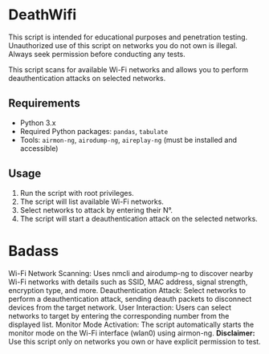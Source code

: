 # DeathWifi
This script is intended for educational purposes and penetration testing. Unauthorized use of this script on networks you do not own is illegal. Always seek permission before conducting any tests.

This script scans for available Wi-Fi networks and allows you to perform deauthentication attacks on selected networks.

## Requirements

- Python 3.x
- Required Python packages: `pandas`, `tabulate`
- Tools: `airmon-ng`, `airodump-ng`, `aireplay-ng` (must be installed and accessible)

## Usage

1. Run the script with root privileges.
2. The script will list available Wi-Fi networks.
3. Select networks to attack by entering their N°.
4. The script will start a deauthentication attack on the selected networks.

# Badass


Wi-Fi Network Scanning: Uses nmcli and airodump-ng to discover nearby Wi-Fi networks with details such as SSID, MAC address, signal strength, encryption type, and more.
Deauthentication Attack: Select networks to perform a deauthentication attack, sending deauth packets to disconnect devices from the target network.
User Interaction: Users can select networks to target by entering the corresponding number from the displayed list.
Monitor Mode Activation: The script automatically starts the monitor mode on the Wi-Fi interface (wlan0) using airmon-ng.
**Disclaimer:** Use this script only on networks you own or have explicit permission to test.
